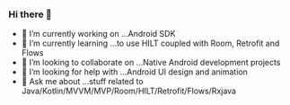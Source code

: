 ### Hi there 👋
- 🔭 I’m currently working on ...Android SDK
- 🌱 I’m currently learning ...to use HILT coupled with Room, Retrofit and Flows
- 👯 I’m looking to collaborate on ...Native Android development projects
- 🤔 I’m looking for help with ...Android UI design and animation 
- 💬 Ask me about ...stuff related to Java/Kotlin/MVVM/MVP/Room/HILT/Retrofit/Flows/Rxjava

<!--
**mridul1024/mridul1024** is a ✨ _special_ ✨ repository because its `README.md` (this file) appears on your GitHub profile.

Here are some ideas to get you started:

- 🔭 I’m currently working on ...
- 🌱 I’m currently learning ...
- 👯 I’m looking to collaborate on ...
- 🤔 I’m looking for help with ...
- 💬 Ask me about ...
- 📫 How to reach me: ...
- 😄 Pronouns: ...
- ⚡ Fun fact: ...
-->
